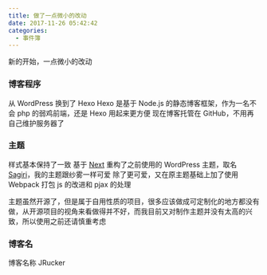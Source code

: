 ```yaml
---
title: 做了一点微小的改动
date: 2017-11-26 05:42:42
categories:
  - 事件簿
---
```

新的开始，一点微小的改动

### 博客程序

从 WordPress 换到了 Hexo
Hexo 是基于 Node.js 的静态博客框架，作为一名不会 php 的弱鸡前端，还是 Hexo 用起来更方便
现在博客托管在 GitHub，不用再自己维护服务器了

### 主题

样式基本保持了一致
基于 [Next](https://github.com/iissnan/hexo-theme-next) 重构了之前使用的 WordPress 主题，取名 [Sagiri]()，我的主题跟纱雾一样可爱
除了更可爱，又在原主题基础上加了使用 Webpack 打包 js 的改进和 pjax 的处理

主题虽然开源了，但是属于自用性质的项目，很多应该做成可定制化的地方都没有做，从开源项目的视角来看做得并不好，而我目前又对制作主题并没有太高的兴致，所以使用之前还请慎重考虑

### 博客名

博客名称 JRucker
